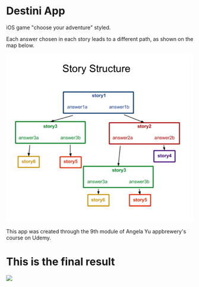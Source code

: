 # Destini App
iOS game "choose your adventure" styled.

Each answer chosen in each story leads to a different path, as shown on the map below.

![](destini_story-structure.png)

This app was created through the 9th module of Angela Yu appbrewery's course on Udemy.

# This is the final result

![](destiniapp.gif)
